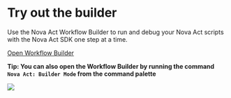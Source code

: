 # Try out the builder

Use the Nova Act Workflow Builder to run and debug your Nova Act scripts with the Nova Act SDK one step at a time.

[Open Workflow Builder](command:nova-agent-vs-code-ext.showBuilderMode)

**Tip: You can also open the Workflow Builder by running the command `Nova Act: Builder Mode` from the command palette**

![](step3_builder.gif)
